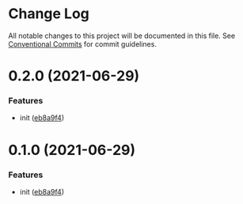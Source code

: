 # Change Log

All notable changes to this project will be documented in this file.
See [Conventional Commits](https://conventionalcommits.org) for commit guidelines.

# 0.2.0 (2021-06-29)

### Features

-   init ([eb8a9f4](https://github.com/leiyaguang/lerna-test/commit/eb8a9f48767c54434c683a331d23386b396399eb))

# 0.1.0 (2021-06-29)

### Features

-   init ([eb8a9f4](https://github.com/leiyaguang/lerna-test/commit/eb8a9f48767c54434c683a331d23386b396399eb))

